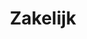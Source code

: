 ---
title: "Zakelijk"
meta_title: ""
description: ""
draft: false

# Use cases
usecases:
  - title: "Integreer met Vidua"
    incentive: "Gebruiksscenario 1"
    content: "Behandelt uw bedrijf een veelheid aan documenten, variërend van contracten en overeenkomsten tot regelgevende indieningen. De integratie van Vidua's Gekwalificeerde Ondertekeningsservice stelt uw gebruikers in staat om documenten digitaal te ondertekenen met gekwalificeerde elektronische handtekeningen, waarmee de wettelijke gelijkwaardigheid en naleving van branchenormen worden versterkt."
    image: "/images/business.jpg"
    testimonial:
      - title: "Efficiënte ervaring met uitstekende klantenservice"
        text: "elementum sed sit amet. Nulla port titor accumsan tincidunt. Proin eget tortor risus. Vestibulum ac diam sit amet quam"
        name: "Paul Staal"
        role: "CJE bij ING"
        companylogo: "ing-logo.svg"
        customerimg: "paul-staal.jpg"
        id: "paul-staal"
  - title: "Integreer met Vidua"
    incentive: "Gebruiksscenario 1"
    content: "Behandelt uw bedrijf een veelheid aan documenten, variërend van contracten en overeenkomsten tot regelgevende indieningen. De integratie van Vidua's Gekwalificeerde Ondertekeningsservice stelt uw gebruikers in staat om documenten digitaal te ondertekenen met gekwalificeerde elektronische handtekeningen, waarmee de wettelijke gelijkwaardigheid en naleving van branchenormen worden versterkt."
    image: "/images/business.jpg"
    testimonial:
      - title: "Efficiënte ervaring met uitstekende klantenservice"
        text: "elementum sed sit amet. Nulla port titor accumsan tincidunt. Proin eget tortor risus. Vestibulum ac diam sit amet quam"
        name: "Paul Staal"
        role: "CJE bij ING"
        companylogo: "ing-logo.svg"
        customerimg: "paul-staal.jpg"
        id: "paul-staal"

---